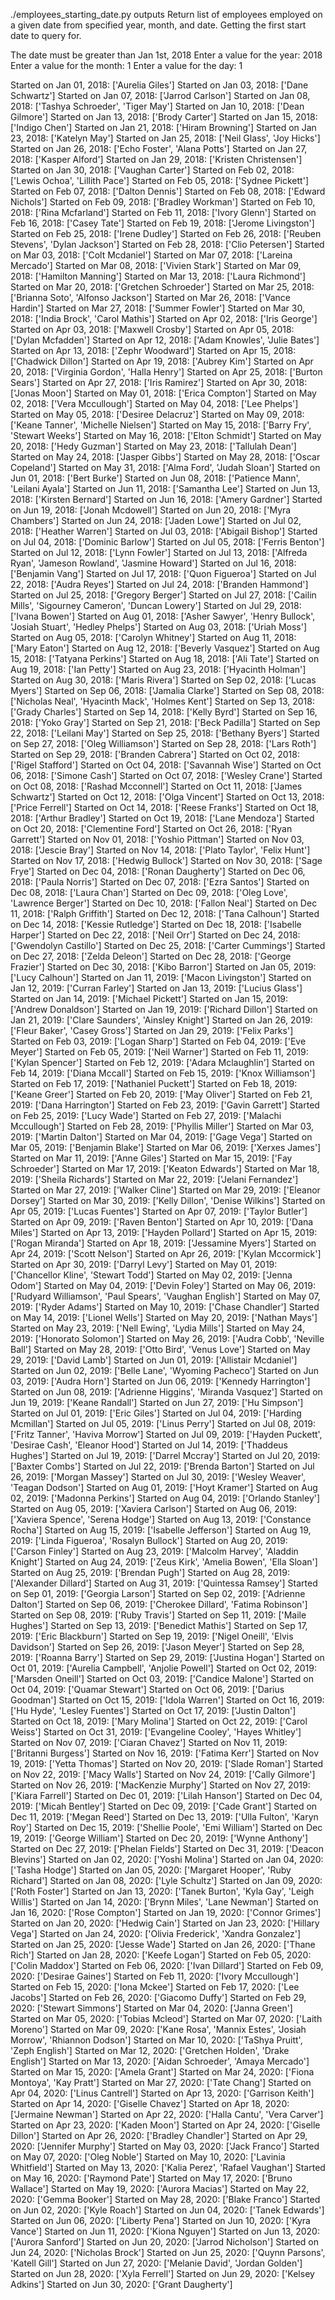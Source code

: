 ./employees_starting_date.py
outputs
Return list of employees employed on a given date from specified year, month, and date.
Getting the first start date to query for.

The date must be greater than Jan 1st, 2018
Enter a value for the year: 2018
Enter a value for the month: 1
Enter a value for the day: 1

Started on Jan 01, 2018: ['Aurelia Giles']
Started on Jan 03, 2018: ['Dane Schwartz']
Started on Jan 07, 2018: ['Jarrod Carlson']
Started on Jan 08, 2018: ['Tashya Schroeder', 'Tiger May']
Started on Jan 10, 2018: ['Dean Gilmore']
Started on Jan 13, 2018: ['Brody Carter']
Started on Jan 15, 2018: ['Indigo Chen']
Started on Jan 21, 2018: ['Hiram Browning']
Started on Jan 23, 2018: ['Katelyn May']
Started on Jan 25, 2018: ['Neil Glass', 'Joy Hicks']
Started on Jan 26, 2018: ['Echo Foster', 'Alana Potts']
Started on Jan 27, 2018: ['Kasper Alford']
Started on Jan 29, 2018: ['Kristen Christensen']
Started on Jan 30, 2018: ['Vaughan Carter']
Started on Feb 02, 2018: ['Lewis Ochoa', 'Lillith Pace']
Started on Feb 05, 2018: ['Sydnee Pickett']
Started on Feb 07, 2018: ['Dalton Dennis']
Started on Feb 08, 2018: ['Edward Nichols']
Started on Feb 09, 2018: ['Bradley Workman']
Started on Feb 10, 2018: ['Rina Mcfarland']
Started on Feb 11, 2018: ['Ivory Glenn']
Started on Feb 16, 2018: ['Casey Tate']
Started on Feb 19, 2018: ['Jerome Livingston']
Started on Feb 25, 2018: ['Irene Dudley']
Started on Feb 26, 2018: ['Reuben Stevens', 'Dylan Jackson']
Started on Feb 28, 2018: ['Clio Petersen']
Started on Mar 03, 2018: ['Colt Mcdaniel']
Started on Mar 07, 2018: ['Lareina Mercado']
Started on Mar 08, 2018: ['Vivien Stark']
Started on Mar 09, 2018: ['Hamilton Manning']
Started on Mar 13, 2018: ['Laura Richmond']
Started on Mar 20, 2018: ['Gretchen Schroeder']
Started on Mar 25, 2018: ['Brianna Soto', 'Alfonso Jackson']
Started on Mar 26, 2018: ['Vance Hardin']
Started on Mar 27, 2018: ['Summer Fowler']
Started on Mar 30, 2018: ['India Brock', 'Carol Mathis']
Started on Apr 02, 2018: ['Iris George']
Started on Apr 03, 2018: ['Maxwell Crosby']
Started on Apr 05, 2018: ['Dylan Mcfadden']
Started on Apr 12, 2018: ['Adam Knowles', 'Julie Bates']
Started on Apr 13, 2018: ['Zephr Woodward']
Started on Apr 15, 2018: ['Chadwick Dillon']
Started on Apr 19, 2018: ['Aubrey Kim']
Started on Apr 20, 2018: ['Virginia Gordon', 'Halla Henry']
Started on Apr 25, 2018: ['Burton Sears']
Started on Apr 27, 2018: ['Iris Ramirez']
Started on Apr 30, 2018: ['Jonas Moon']
Started on May 01, 2018: ['Erica Compton']
Started on May 02, 2018: ['Vera Mccullough']
Started on May 04, 2018: ['Lee Phelps']
Started on May 05, 2018: ['Desiree Delacruz']
Started on May 09, 2018: ['Keane Tanner', 'Michelle Nielsen']
Started on May 15, 2018: ['Barry Fry', 'Stewart Weeks']
Started on May 16, 2018: ['Elton Schmidt']
Started on May 20, 2018: ['Hedy Guzman']
Started on May 23, 2018: ['Tallulah Dean']
Started on May 24, 2018: ['Jasper Gibbs']
Started on May 28, 2018: ['Oscar Copeland']
Started on May 31, 2018: ['Alma Ford', 'Judah Sloan']
Started on Jun 01, 2018: ['Bert Burke']
Started on Jun 08, 2018: ['Patience Mann', 'Leilani Ayala']
Started on Jun 11, 2018: ['Samantha Lee']
Started on Jun 13, 2018: ['Kirsten Bernard']
Started on Jun 16, 2018: ['Amery Gardner']
Started on Jun 19, 2018: ['Jonah Mcdowell']
Started on Jun 20, 2018: ['Myra Chambers']
Started on Jun 24, 2018: ['Jaden Lowe']
Started on Jul 02, 2018: ['Heather Warren']
Started on Jul 03, 2018: ['Abigail Bishop']
Started on Jul 04, 2018: ['Dominic Barlow']
Started on Jul 05, 2018: ['Ferris Benton']
Started on Jul 12, 2018: ['Lynn Fowler']
Started on Jul 13, 2018: ['Alfreda Ryan', 'Jameson Rowland', 'Jasmine Howard']
Started on Jul 16, 2018: ['Benjamin Vang']
Started on Jul 17, 2018: ['Quon Figueroa']
Started on Jul 22, 2018: ['Audra Reyes']
Started on Jul 24, 2018: ['Branden Hammond']
Started on Jul 25, 2018: ['Gregory Berger']
Started on Jul 27, 2018: ['Cailin Mills', 'Sigourney Cameron', 'Duncan Lowery']
Started on Jul 29, 2018: ['Ivana Bowen']
Started on Aug 01, 2018: ['Asher Sawyer', 'Henry Bullock', 'Josiah Stuart', 'Hedley Phelps']
Started on Aug 03, 2018: ['Uriah Moss']
Started on Aug 05, 2018: ['Carolyn Whitney']
Started on Aug 11, 2018: ['Mary Eaton']
Started on Aug 12, 2018: ['Beverly Vasquez']
Started on Aug 15, 2018: ['Tatyana Perkins']
Started on Aug 18, 2018: ['Ali Tate']
Started on Aug 19, 2018: ['Ian Petty']
Started on Aug 23, 2018: ['Hyacinth Holman']
Started on Aug 30, 2018: ['Maris Rivera']
Started on Sep 02, 2018: ['Lucas Myers']
Started on Sep 06, 2018: ['Jamalia Clarke']
Started on Sep 08, 2018: ['Nicholas Neal', 'Hyacinth Mack', 'Holmes Kent']
Started on Sep 13, 2018: ['Grady Charles']
Started on Sep 14, 2018: ['Kelly Byrd']
Started on Sep 16, 2018: ['Yoko Gray']
Started on Sep 21, 2018: ['Beck Padilla']
Started on Sep 22, 2018: ['Leilani May']
Started on Sep 25, 2018: ['Bethany Byers']
Started on Sep 27, 2018: ['Oleg Williamson']
Started on Sep 28, 2018: ['Lars Roth']
Started on Sep 29, 2018: ['Branden Cabrera']
Started on Oct 02, 2018: ['Rigel Stafford']
Started on Oct 04, 2018: ['Savannah Wise']
Started on Oct 06, 2018: ['Simone Cash']
Started on Oct 07, 2018: ['Wesley Crane']
Started on Oct 08, 2018: ['Rashad Mcconnell']
Started on Oct 11, 2018: ['James Schwartz']
Started on Oct 12, 2018: ['Olga Vincent']
Started on Oct 13, 2018: ['Price Ferrell']
Started on Oct 14, 2018: ['Reese Franks']
Started on Oct 18, 2018: ['Arthur Bradley']
Started on Oct 19, 2018: ['Lane Mendoza']
Started on Oct 20, 2018: ['Clementine Ford']
Started on Oct 26, 2018: ['Ryan Garrett']
Started on Nov 01, 2018: ['Yoshio Pittman']
Started on Nov 03, 2018: ['Jescie Bray']
Started on Nov 14, 2018: ['Plato Taylor', 'Felix Hunt']
Started on Nov 17, 2018: ['Hedwig Bullock']
Started on Nov 30, 2018: ['Sage Frye']
Started on Dec 04, 2018: ['Ronan Daugherty']
Started on Dec 06, 2018: ['Paula Norris']
Started on Dec 07, 2018: ['Ezra Santos']
Started on Dec 08, 2018: ['Laura Chan']
Started on Dec 09, 2018: ['Oleg Love', 'Lawrence Berger']
Started on Dec 10, 2018: ['Fallon Neal']
Started on Dec 11, 2018: ['Ralph Griffith']
Started on Dec 12, 2018: ['Tana Calhoun']
Started on Dec 14, 2018: ['Kessie Rutledge']
Started on Dec 18, 2018: ['Isabelle Harper']
Started on Dec 22, 2018: ['Neil Orr']
Started on Dec 24, 2018: ['Gwendolyn Castillo']
Started on Dec 25, 2018: ['Carter Cummings']
Started on Dec 27, 2018: ['Zelda Deleon']
Started on Dec 28, 2018: ['George Frazier']
Started on Dec 30, 2018: ['Kibo Barron']
Started on Jan 05, 2019: ['Lucy Calhoun']
Started on Jan 11, 2019: ['Macon Livingston']
Started on Jan 12, 2019: ['Curran Farley']
Started on Jan 13, 2019: ['Lucius Glass']
Started on Jan 14, 2019: ['Michael Pickett']
Started on Jan 15, 2019: ['Andrew Donaldson']
Started on Jan 19, 2019: ['Richard Dillon']
Started on Jan 21, 2019: ['Clare Saunders', 'Ainsley Knight']
Started on Jan 26, 2019: ['Fleur Baker', 'Casey Gross']
Started on Jan 29, 2019: ['Felix Parks']
Started on Feb 03, 2019: ['Logan Sharp']
Started on Feb 04, 2019: ['Eve Meyer']
Started on Feb 05, 2019: ['Neil Warner']
Started on Feb 11, 2019: ['Kylan Spencer']
Started on Feb 12, 2019: ['Adara Mclaughlin']
Started on Feb 14, 2019: ['Diana Mccall']
Started on Feb 15, 2019: ['Knox Williamson']
Started on Feb 17, 2019: ['Nathaniel Puckett']
Started on Feb 18, 2019: ['Keane Greer']
Started on Feb 20, 2019: ['May Oliver']
Started on Feb 21, 2019: ['Dana Harrington']
Started on Feb 23, 2019: ['Gavin Garrett']
Started on Feb 25, 2019: ['Lucy Wade']
Started on Feb 27, 2019: ['Malachi Mccullough']
Started on Feb 28, 2019: ['Phyllis Miller']
Started on Mar 03, 2019: ['Martin Dalton']
Started on Mar 04, 2019: ['Gage Vega']
Started on Mar 05, 2019: ['Benjamin Blake']
Started on Mar 06, 2019: ['Xerxes James']
Started on Mar 11, 2019: ['Anne Giles']
Started on Mar 15, 2019: ['Fay Schroeder']
Started on Mar 17, 2019: ['Keaton Edwards']
Started on Mar 18, 2019: ['Sheila Richards']
Started on Mar 22, 2019: ['Jelani Fernandez']
Started on Mar 27, 2019: ['Walker Cline']
Started on Mar 29, 2019: ['Eleanor Dorsey']
Started on Mar 30, 2019: ['Kelly Dillon', 'Denise Wilkins']
Started on Apr 05, 2019: ['Lucas Fuentes']
Started on Apr 07, 2019: ['Taylor Butler']
Started on Apr 09, 2019: ['Raven Benton']
Started on Apr 10, 2019: ['Dana Miles']
Started on Apr 13, 2019: ['Hayden Pollard']
Started on Apr 15, 2019: ['Rogan Miranda']
Started on Apr 18, 2019: ['Jessamine Myers']
Started on Apr 24, 2019: ['Scott Nelson']
Started on Apr 26, 2019: ['Kylan Mccormick']
Started on Apr 30, 2019: ['Darryl Levy']
Started on May 01, 2019: ['Chancellor Kline', 'Stewart Todd']
Started on May 02, 2019: ['Jenna Odom']
Started on May 04, 2019: ['Devin Foley']
Started on May 06, 2019: ['Rudyard Williamson', 'Paul Spears', 'Vaughan English']
Started on May 07, 2019: ['Ryder Adams']
Started on May 10, 2019: ['Chase Chandler']
Started on May 14, 2019: ['Lionel Wells']
Started on May 20, 2019: ['Nathan Mays']
Started on May 23, 2019: ['Nell Ewing', 'Lydia Mills']
Started on May 24, 2019: ['Honorato Solomon']
Started on May 26, 2019: ['Audra Cobb', 'Neville Ball']
Started on May 28, 2019: ['Otto Bird', 'Venus Love']
Started on May 29, 2019: ['David Lamb']
Started on Jun 01, 2019: ['Allistair Mcdaniel']
Started on Jun 02, 2019: ['Belle Lane', 'Wyoming Pacheco']
Started on Jun 03, 2019: ['Audra Horn']
Started on Jun 06, 2019: ['Kennedy Harrington']
Started on Jun 08, 2019: ['Adrienne Higgins', 'Miranda Vasquez']
Started on Jun 19, 2019: ['Keane Randall']
Started on Jun 27, 2019: ['Hu Simpson']
Started on Jul 01, 2019: ['Eric Giles']
Started on Jul 04, 2019: ['Harding Mcmillan']
Started on Jul 05, 2019: ['Linus Perry']
Started on Jul 08, 2019: ['Fritz Tanner', 'Haviva Morrow']
Started on Jul 09, 2019: ['Hayden Puckett', 'Desirae Cash', 'Eleanor Hood']
Started on Jul 14, 2019: ['Thaddeus Hughes']
Started on Jul 19, 2019: ['Darrel Mccray']
Started on Jul 20, 2019: ['Baxter Combs']
Started on Jul 22, 2019: ['Brenda Barton']
Started on Jul 26, 2019: ['Morgan Massey']
Started on Jul 30, 2019: ['Wesley Weaver', 'Teagan Dodson']
Started on Aug 01, 2019: ['Hoyt Kramer']
Started on Aug 02, 2019: ['Madonna Perkins']
Started on Aug 04, 2019: ['Orlando Stanley']
Started on Aug 05, 2019: ['Xaviera Carlson']
Started on Aug 06, 2019: ['Xaviera Spence', 'Serena Hodge']
Started on Aug 13, 2019: ['Constance Rocha']
Started on Aug 15, 2019: ['Isabelle Jefferson']
Started on Aug 19, 2019: ['Linda Figueroa', 'Rosalyn Bullock']
Started on Aug 20, 2019: ['Carson Finley']
Started on Aug 23, 2019: ['Malcolm Harvey', 'Aladdin Knight']
Started on Aug 24, 2019: ['Zeus Kirk', 'Amelia Bowen', 'Ella Sloan']
Started on Aug 25, 2019: ['Brendan Pugh']
Started on Aug 28, 2019: ['Alexander Dillard']
Started on Aug 31, 2019: ['Quintessa Ramsey']
Started on Sep 01, 2019: ['Georgia Larson']
Started on Sep 02, 2019: ['Adrienne Dalton']
Started on Sep 06, 2019: ['Cherokee Dillard', 'Fatima Robinson']
Started on Sep 08, 2019: ['Ruby Travis']
Started on Sep 11, 2019: ['Maile Hughes']
Started on Sep 13, 2019: ['Benedict Mathis']
Started on Sep 17, 2019: ['Eric Blackburn']
Started on Sep 19, 2019: ['Nigel Oneill', 'Elvis Davidson']
Started on Sep 26, 2019: ['Jason Meyer']
Started on Sep 28, 2019: ['Roanna Barry']
Started on Sep 29, 2019: ['Justina Hogan']
Started on Oct 01, 2019: ['Aurelia Campbell', 'Anjolie Powell']
Started on Oct 02, 2019: ['Marsden Oneill']
Started on Oct 03, 2019: ['Candice Malone']
Started on Oct 04, 2019: ['Quamar Stewart']
Started on Oct 06, 2019: ['Darius Goodman']
Started on Oct 15, 2019: ['Idola Warren']
Started on Oct 16, 2019: ['Hu Hyde', 'Lesley Fuentes']
Started on Oct 17, 2019: ['Justin Dalton']
Started on Oct 18, 2019: ['Mary Molina']
Started on Oct 22, 2019: ['Carol Weiss']
Started on Oct 31, 2019: ['Evangeline Cooley', 'Hayes Whitley']
Started on Nov 07, 2019: ['Ciaran Chavez']
Started on Nov 11, 2019: ['Britanni Burgess']
Started on Nov 16, 2019: ['Fatima Kerr']
Started on Nov 19, 2019: ['Yetta Thomas']
Started on Nov 20, 2019: ['Slade Roman']
Started on Nov 22, 2019: ['Macy Walls']
Started on Nov 24, 2019: ['Cally Gilmore']
Started on Nov 26, 2019: ['MacKenzie Murphy']
Started on Nov 27, 2019: ['Kiara Farrell']
Started on Dec 01, 2019: ['Lilah Hanson']
Started on Dec 04, 2019: ['Micah Bentley']
Started on Dec 09, 2019: ['Cade Grant']
Started on Dec 11, 2019: ['Megan Reed']
Started on Dec 13, 2019: ['Ulla Fulton', 'Karyn Roy']
Started on Dec 15, 2019: ['Shellie Poole', 'Emi William']
Started on Dec 19, 2019: ['George William']
Started on Dec 20, 2019: ['Wynne Anthony']
Started on Dec 27, 2019: ['Phelan Fields']
Started on Dec 31, 2019: ['Deacon Blevins']
Started on Jan 02, 2020: ['Yoshi Molina']
Started on Jan 04, 2020: ['Tasha Hodge']
Started on Jan 05, 2020: ['Margaret Hooper', 'Ruby Richard']
Started on Jan 08, 2020: ['Lyle Schultz']
Started on Jan 09, 2020: ['Roth Foster']
Started on Jan 13, 2020: ['Tanek Burton', 'Kyla Gay', 'Leigh Willis']
Started on Jan 14, 2020: ['Brynn Miles', 'Lane Newman']
Started on Jan 16, 2020: ['Rose Compton']
Started on Jan 19, 2020: ['Connor Grimes']
Started on Jan 20, 2020: ['Hedwig Cain']
Started on Jan 23, 2020: ['Hillary Vega']
Started on Jan 24, 2020: ['Olivia Frederick', 'Xandra Gonzalez']
Started on Jan 25, 2020: ['Jesse Wade']
Started on Jan 26, 2020: ['Thane Rich']
Started on Jan 28, 2020: ['Keefe Logan']
Started on Feb 05, 2020: ['Colin Maddox']
Started on Feb 06, 2020: ['Ivan Dillard']
Started on Feb 09, 2020: ['Desirae Gaines']
Started on Feb 11, 2020: ['Ivory Mccullough']
Started on Feb 15, 2020: ['Iona Mckee']
Started on Feb 17, 2020: ['Lee Jacobs']
Started on Feb 26, 2020: ['Giacomo Duffy']
Started on Feb 29, 2020: ['Stewart Simmons']
Started on Mar 04, 2020: ['Janna Green']
Started on Mar 05, 2020: ['Tobias Mcleod']
Started on Mar 07, 2020: ['Laith Moreno']
Started on Mar 09, 2020: ['Kane Rosa', 'Mannix Estes', 'Josiah Morrow', 'Rhiannon Dodson']
Started on Mar 10, 2020: ['TaShya Pruitt', 'Zeph English']
Started on Mar 12, 2020: ['Gretchen Holden', 'Drake English']
Started on Mar 13, 2020: ['Aidan Schroeder', 'Amaya Mercado']
Started on Mar 15, 2020: ['Amela Grant']
Started on Mar 24, 2020: ['Fiona Montoya', 'Kay Pratt']
Started on Mar 27, 2020: ['Tate Chang']
Started on Apr 04, 2020: ['Linus Cantrell']
Started on Apr 13, 2020: ['Garrison Keith']
Started on Apr 14, 2020: ['Giselle Chavez']
Started on Apr 18, 2020: ['Jermaine Newman']
Started on Apr 22, 2020: ['Halla Cantu', 'Vera Carver']
Started on Apr 23, 2020: ['Kaden Moon']
Started on Apr 24, 2020: ['Giselle Dillon']
Started on Apr 26, 2020: ['Bradley Chandler']
Started on Apr 29, 2020: ['Jennifer Murphy']
Started on May 03, 2020: ['Jack Franco']
Started on May 07, 2020: ['Oleg Noble']
Started on May 10, 2020: ['Lavinia Whitfield']
Started on May 13, 2020: ['Kalia Perez', 'Rafael Vaughan']
Started on May 16, 2020: ['Raymond Pate']
Started on May 17, 2020: ['Bruno Wallace']
Started on May 19, 2020: ['Aurora Macias']
Started on May 22, 2020: ['Gemma Booker']
Started on May 28, 2020: ['Blake Franco']
Started on Jun 02, 2020: ['Kyle Roach']
Started on Jun 04, 2020: ['Tanek Edwards']
Started on Jun 06, 2020: ['Liberty Pena']
Started on Jun 10, 2020: ['Kyra Vance']
Started on Jun 11, 2020: ['Kiona Nguyen']
Started on Jun 13, 2020: ['Aurora Sanford']
Started on Jun 20, 2020: ['Jarrod Nicholson']
Started on Jun 24, 2020: ['Nicholas Brock']
Started on Jun 25, 2020: ['Quynn Parsons', 'Katell Gill']
Started on Jun 27, 2020: ['Melanie David', 'Jordan Golden']
Started on Jun 28, 2020: ['Xyla Ferrell']
Started on Jun 29, 2020: ['Kelsey Adkins']
Started on Jun 30, 2020: ['Grant Daugherty']
